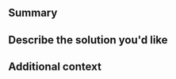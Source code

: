 ## Summary

<!-- A clear and concise description of what the feature improves/solves. Ex. I'm always frustrated when [...] and i would like to [...] -->

## Describe the solution you'd like

<!-- A clear and concise description of what you want to happen. -->

## Additional context

<!-- Add any other context about the feature request here. -->
